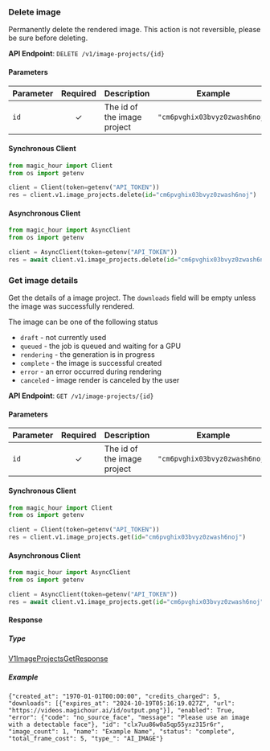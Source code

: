 
### Delete image <a name="delete"></a>

Permanently delete the rendered image. This action is not reversible, please be sure before deleting.

**API Endpoint**: `DELETE /v1/image-projects/{id}`

#### Parameters

| Parameter | Required | Description | Example |
|-----------|:--------:|-------------|--------|
| `id` | ✓ | The id of the image project | `"cm6pvghix03bvyz0zwash6noj"` |

#### Synchronous Client

```python
from magic_hour import Client
from os import getenv

client = Client(token=getenv("API_TOKEN"))
res = client.v1.image_projects.delete(id="cm6pvghix03bvyz0zwash6noj")

```

#### Asynchronous Client

```python
from magic_hour import AsyncClient
from os import getenv

client = AsyncClient(token=getenv("API_TOKEN"))
res = await client.v1.image_projects.delete(id="cm6pvghix03bvyz0zwash6noj")

```

### Get image details <a name="get"></a>

Get the details of a image project. The `downloads` field will be empty unless the image was successfully rendered.

The image can be one of the following status
- `draft` - not currently used
- `queued` - the job is queued and waiting for a GPU
- `rendering` - the generation is in progress
- `complete` - the image is successful created
- `error` - an error occurred during rendering
- `canceled` - image render is canceled by the user


**API Endpoint**: `GET /v1/image-projects/{id}`

#### Parameters

| Parameter | Required | Description | Example |
|-----------|:--------:|-------------|--------|
| `id` | ✓ | The id of the image project | `"cm6pvghix03bvyz0zwash6noj"` |

#### Synchronous Client

```python
from magic_hour import Client
from os import getenv

client = Client(token=getenv("API_TOKEN"))
res = client.v1.image_projects.get(id="cm6pvghix03bvyz0zwash6noj")

```

#### Asynchronous Client

```python
from magic_hour import AsyncClient
from os import getenv

client = AsyncClient(token=getenv("API_TOKEN"))
res = await client.v1.image_projects.get(id="cm6pvghix03bvyz0zwash6noj")

```

#### Response

##### Type
[V1ImageProjectsGetResponse](/magic_hour/types/models/v1_image_projects_get_response.py)

##### Example
`{"created_at": "1970-01-01T00:00:00", "credits_charged": 5, "downloads": [{"expires_at": "2024-10-19T05:16:19.027Z", "url": "https://videos.magichour.ai/id/output.png"}], "enabled": True, "error": {"code": "no_source_face", "message": "Please use an image with a detectable face"}, "id": "clx7uu86w0a5qp55yxz315r6r", "image_count": 1, "name": "Example Name", "status": "complete", "total_frame_cost": 5, "type_": "AI_IMAGE"}`
